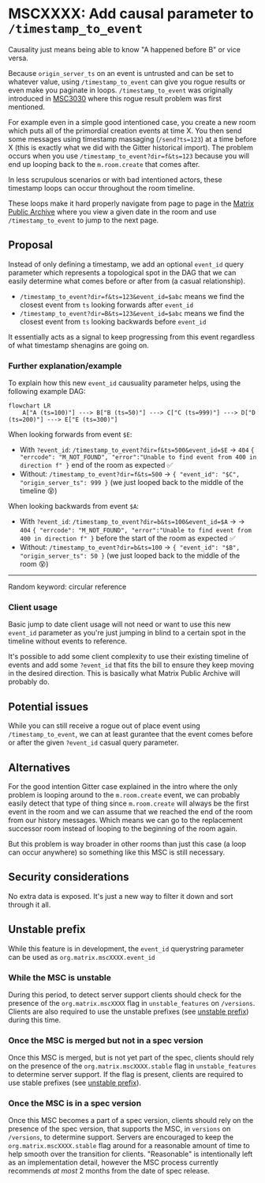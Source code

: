 # MSCXXXX: Add causal parameter to `/timestamp_to_event`

Causality just means being able to know "A happened before B" or vice versa.

Because `origin_server_ts` on an event is untrusted and can be set to whatever value,
using `/timestamp_to_event` can give you rogue results or even make you paginate in
loops. `/timestamp_to_event` was originally introduced in
[MSC3030](https://github.com/matrix-org/matrix-spec-proposals/pull/3030/) where this
rogue result problem was first mentioned.

For example even in a simple good intentioned case, you create a new room which puts all
of the primordial creation events at time X. You then send some messages using timestamp
massaging (`/send?ts=123`) at a time before X (this is exactly what we did with the
Gitter historical import). The problem occurs when you use
`/timestamp_to_event?dir=f&ts=123` because you will end up looping back to the
`m.room.create` that comes after.

In less scrupulous scenarios or with bad intentioned actors, these timestamp loops can
occur throughout the room timeline.

These loops make it hard properly navigate from page to page in the [Matrix Public
Archive](https://github.com/matrix-org/matrix-public-archive) where you view a given
date in the room and use `/timestamp_to_event` to jump to the next page. 


## Proposal

Instead of only defining a timestamp, we add an optional `event_id` query parameter
which represents a topological spot in the DAG that we can easily determine what comes
before or after from (a casual relationship).

 - `/timestamp_to_event?dir=f&ts=123&event_id=$abc` means we find the closest event from
   `ts` looking forwards after `event_id`
 - `/timestamp_to_event?dir=B&ts=123&event_id=$abc` means we find the closest event from
   `ts` looking backwards before `event_id`

It essentially acts as a signal to keep progressing from this event regardless of what
timestamp shenagins are going on.


### Further explanation/example

To explain how this new `event_id` causuality parameter helps, using the following
example DAG:

```mermaid
flowchart LR
    A["A (ts=100)"] ---> B["B (ts=50)"] ---> C["C (ts=999)"] ---> D["D (ts=200)"] ---> E["E (ts=300)"]
```

When looking forwards from event `$E`:

 - With `?event_id`: `/timestamp_to_event?dir=f&ts=500&event_id=$E` -> `404` `{ "errcode": "M_NOT_FOUND", "error":"Unable to find event
from 400 in direction f" }` end of the room as expected ✅
 - Without: `/timestamp_to_event?dir=f&ts=500` -> `{ "event_id": "$C", "origin_server_ts": 999 }` (we just looped back to the middle of the timeline 😵)

When looking backwards from event `$A`:

 - With `?event_id`: `/timestamp_to_event?dir=b&ts=100&event_id=$A` -> -> `404` `{ "errcode": "M_NOT_FOUND", "error":"Unable to find event
from 400 in direction f" }` before the start of the room as expected ✅
 - Without: `/timestamp_to_event?dir=b&ts=100` -> `{ "event_id": "$B", "origin_server_ts": 50 }` (we just looped back to the middle of the room 😵)

---

Random keyword: circular reference


### Client usage

Basic jump to date client usage will not need or want to use this new `event_id`
parameter as you're just jumping in blind to a certain spot in the timeline without
events to reference.

It's possible to add some client complexity to use their existing timeline of events and
add some `?event_id` that fits the bill to ensure they keep moving in the desired
direction. This is basically what Matrix Public Archive will probably do.


## Potential issues

While you can still receive a rogue out of place event using `/timestamp_to_event`, we
can at least gurantee that the event comes before or after the given `?event_id` casual
query parameter.


## Alternatives

For the good intention Gitter case explained in the intro where the only problem is
looping around to the `m.room.create` event, we can probably easily detect that type of
thing since `m.room.create` will always be the first event in the room and we can assume
that we reached the end of the room from our history messages. Which means we can go to
the replacement successor room instead of looping to the beginning of the room again.

But this problem is way broader in other rooms than just this case (a loop can occur
anywhere) so something like this MSC is still necessary.


## Security considerations

No extra data is exposed. It's just a new way to filter it down and sort through it all.


## Unstable prefix

While this feature is in development, the `event_id` querystring parameter can be used as
`org.matrix.mscXXXX.event_id`

### While the MSC is unstable

During this period, to detect server support clients should check for the presence of
the `org.matrix.mscXXXX` flag in `unstable_features` on `/versions`. Clients are also
required to use the unstable prefixes (see [unstable prefix](#unstable-prefix)) during
this time.

### Once the MSC is merged but not in a spec version

Once this MSC is merged, but is not yet part of the spec, clients should rely on the
presence of the `org.matrix.mscXXXX.stable` flag in `unstable_features` to determine
server support. If the flag is present, clients are required to use stable prefixes (see
[unstable prefix](#unstable-prefix)).

### Once the MSC is in a spec version

Once this MSC becomes a part of a spec version, clients should rely on the presence of
the spec version, that supports the MSC, in `versions` on `/versions`, to determine
support. Servers are encouraged to keep the `org.matrix.mscXXXX.stable` flag around for
a reasonable amount of time to help smooth over the transition for clients. "Reasonable"
is intentionally left as an implementation detail, however the MSC process currently
recommends *at most* 2 months from the date of spec release.
